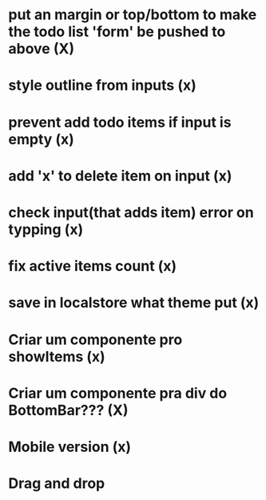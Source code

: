 # put an margin or top/bottom to make the todo list 'form' be pushed to above (X)

# style outline from inputs (x)

# prevent add todo items if input is empty (x)

# add 'x' to delete item on input (x)

# check input(that adds item) error on typping (x)

# fix active items count (x)

# save in localstore what theme put (x)

# Criar um componente pro showItems (x)

# Criar um componente pra div do BottomBar??? (X)

# Mobile version (x)


# Drag and drop







